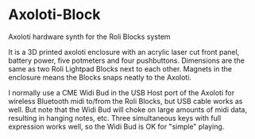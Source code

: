 # Axoloti-Block
Axoloti hardware synth for the Roli Blocks system

It is a 3D printed axoloti enclosure with an acrylic laser cut front panel, battery power, five potmeters and four pushbuttons. Dimensions are the same as two Roli Lightpad Blocks next to each other. Magnets in the enclosure means the Blocks snaps neatly to the Axoloti.

I normally use a CME Widi Bud in the USB Host port of the Axoloti for wireless Bluetooth midi to/from the Roli Blocks, but USB cable works as well. But note that the Widi Bud will choke on large amounts of midi data, resulting in hanging notes, etc. Three simultaneous keys with full expression works well, so the Widi Bud is OK for "simple" playing.
